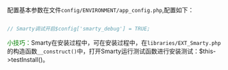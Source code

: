 配置基本参数在文件`config/ENVIRONMENT/app_config.php`,配置如下：

```PHP

// Smarty调试开启$config['smarty_debug'] = TRUE;

```

<font color="green">小技巧：</font>Smarty在安装过程中，可在安装过程中，在`libraries/EXT_Smarty.php`的构造函数`__construct()`中，打开Smarty运行测试函数进行安装测试：$this->testInstall()。

